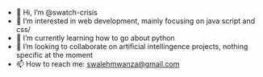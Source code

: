 - 👋 Hi, I’m @swatch-crisis
- 👀 I’m interested in web development, mainly focusing on java script and css/
- 🌱 I’m currently learning how to go about python
- 💞️ I’m looking to collaborate on artificial intellingence projects, nothing specific at the moment 
- 📫 How to reach me: swalehmwanza@gmail.com

>
